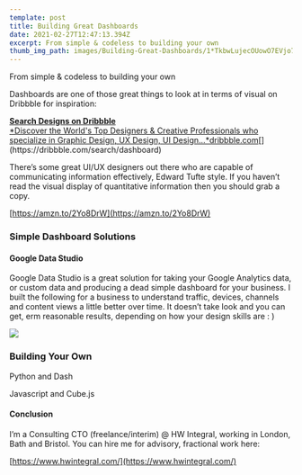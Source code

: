 ```yaml
---
template: post
title: Building Great Dashboards
date: 2021-02-27T12:47:13.394Z
excerpt: From simple & codeless to building your own
thumb_img_path: images/Building-Great-Dashboards/1*TkbwLujecOUowO7EVjo7Qg.png
---
```

From simple & codeless to building your own

Dashboards are one of those great things to look at in terms of visual on Dribbble for inspiration:

[**Search Designs on Dribbble**  
*Discover the World's Top Designers & Creative Professionals who specialize in Graphic Design, UX Design, UI Design…*dribbble.com](https://dribbble.com/search/dashboard "https://dribbble.com/search/dashboard")[](https://dribbble.com/search/dashboard)

There’s some great UI/UX designers out there who are capable of communicating information effectively, Edward Tufte style. If you haven’t read the visual display of quantitative information then you should grab a copy.

[https://amzn.to/2Yo8DrW](https://amzn.to/2Yo8DrW)

### Simple Dashboard Solutions

#### Google Data Studio

Google Data Studio is a great solution for taking your Google Analytics data, or custom data and producing a dead simple dashboard for your business. I built the following for a business to understand traffic, devices, channels and content views a little better over time. It doesn’t take look and you can get, erm reasonable results, depending on how your design skills are : ) 

![](/images/Building-Great-Dashboards/1*TkbwLujecOUowO7EVjo7Qg.png)

### Building Your Own

Python and Dash

Javascript and Cube.js

#### Conclusion

I’m a Consulting CTO (freelance/interim) @ HW Integral, working in London, Bath and Bristol. You can hire me for advisory, fractional work here:

[https://www.hwintegral.com/](https://www.hwintegral.com/)
